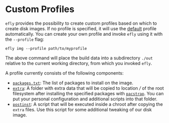 # Custom Profiles

`efly` provides the possibility to create custom profiles based on which to create disk images.
If no profile is specified, it will use the
[default](https://github.com/flying-dude/efly/tree/main/data/img)
profile automatically.
You can create your own profile and invoke `efly` using it with the `--profile` flag:

```
efly img --profile path/to/myprofile
```

The above command will place the build data into a subdirectory `./out` relative to the current working directory, from which you invoked `efly`.

A profile currently consists of the following components:

* [`packages.txt`](https://github.com/flying-dude/efly/blob/main/data/img/packages.txt): The list of packages to install on the image.
* [`extra`](https://github.com/flying-dude/efly/blob/main/data/img/extra): A folder with extra data that will be copied to location */* of the root filesystem after installing the specified packages with
[`pacstrap`](https://man.archlinux.org/man/pacstrap.8). You can put your personal configuration and additional scripts into that folder.
* [`postinst`](https://github.com/flying-dude/efly/blob/main/data/img/postinst): A script that will be executed inside a chroot after copying the `extra` files. Use this script for some additional tweaking of our disk image.